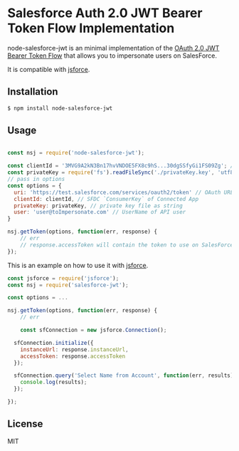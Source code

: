 Salesforce Auth 2.0 JWT Bearer Token Flow Implementation
=============
node-salesforce-jwt is an minimal implementation of the [OAuth 2.0 JWT Bearer Token Flow](https://help.salesforce.com/HTViewHelpDoc?id=remoteaccess_oauth_jwt_flow.htm&language=en_US) that allows you to impersonate users on SalesForce.

It is compatible with [jsforce](https://github.com/jsforce/jsforce).

## Installation

```bash
$ npm install node-salesforce-jwt
```

## Usage

```javascript

const nsj = require('node-salesforce-jwt');

const clientId = '3MVG9A2kN3Bn17hvVNDOE5FX8c9hS...30dgSSfyGi1FS09Zg'; // This is the connected app consumerKey
const privateKey = require('fs').readFileSync('./privateKey.key', 'utf8');
// pass in options
const options = {
  uri: 'https://test.salesforce.com/services/oauth2/token' // OAuth URL
  clientId: clientId, // SFDC `ConsumerKey` of Connected App
  privateKey: privateKey, // private key file as string
  user: 'user@toImpersonate.com' // UserName of API user
}

nsj.getToken(options, function(err, response) {
	// err
	// response.accessToken will contain the token to use on SalesForce API.
});

```

This is an example on how to use it with [jsforce](https://github.com/jsforce/jsforce).

```javascript
const jsforce = require('jsforce');
const nsj = require('salesforce-jwt');

const options = ...

nsj.getToken(options, function(err, response) {
	// err

	const sfConnection = new jsforce.Connection();

  sfConnection.initialize({
    instanceUrl: response.instanceUrl,
    accessToken: response.accessToken
  });

  sfConnection.query('Select Name from Account', function(err, results) {
    console.log(results);
  });

});
```

## License

MIT




